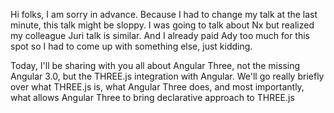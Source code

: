 Hi folks, I am sorry in advance. Because I had to change my talk at the last minute, this talk might be sloppy. I was going to talk about Nx but realized my colleague Juri talk is similar. And I already paid Ady too much for this spot so I had to come up with something else, just kidding.

Today, I'll be sharing with you all about Angular Three, not the missing Angular 3.0, but the THREE.js integration with Angular. We'll go really briefly over what THREE.js is, what Angular Three does, and most importantly, what allows Angular Three to bring declarative approach to THREE.js
